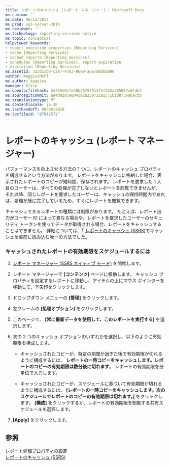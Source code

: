 ```yaml
---
title: レポートのキャッシュ (レポート マネージャー) | Microsoft Docs
ms.custom: ''
ms.date: 06/13/2017
ms.prod: sql-server-2014
ms.reviewer: ''
ms.technology: reporting-services-native
ms.topic: conceptual
helpviewer_keywords:
- report execution properties [Reporting Services]
- cache [Reporting Services]
- cached reports [Reporting Services]
- schedules [Reporting Services], report expiration
- expiration [Reporting Services]
ms.assetid: 723d1cb0-c2e7-4763-8690-a6a7a8bbbb90
author: maggiesMSFT
ms.author: maggies
manager: kfile
ms.openlocfilehash: 2e359e6c7a40b267979137ef2b3a285667a6fdb2
ms.sourcegitcommit: ad4d92dce894592a259721a1571b1d8736abacdb
ms.translationtype: MT
ms.contentlocale: ja-JP
ms.lasthandoff: 08/04/2020
ms.locfileid: "87642572"
---
```

# <a name="cache-a-report-report-manager"></a>レポートのキャッシュ (レポート マネージャー)
  パフォーマンスを向上させる方法の 1 つに、レポートのキャッシュ プロパティを構成するという方法があります。 レポートをキャッシュに格納した場合、表示されたレポートのコピーが短時間、保存されます。 レポートを要求した 1 人目のユーザーは、すべての処理が完了しないとレポートを閲覧できませんが、 それ以降、同じレポートを要求したユーザーは、キャッシュの保持時間内であれば、処理が既に完了しているため、すぐにレポートを閲覧できます。  
  
 キャッシュできるレポートの種類には制限があります。 たとえば、レポート出力がユーザー ID によって異なる場合や、レポートを要求したユーザーのセキュリティ トークンを使ってデータが取得される場合、レポートをキャッシュすることはできません。 詳細については、「 [レポートのキャッシュ (SSRS)](caching-reports-ssrs.md)でキャッシュを事前に読み込む唯一の方法でした。  
  
### <a name="to-schedule-the-expiration-of-a-cached-report"></a>キャッシュされたレポートの有効期限をスケジュールするには  
  
1.  [レポート マネージャー &#40;SSRS ネイティブ モード&#41;](../report-manager-ssrs-native-mode.md) を開始します。  
  
2.  レポート マネージャーで **[コンテンツ]** ページに移動します。 キャッシュ プロパティを設定するレポートに移動し、アイテムの上にマウス ポインターを移動して、下矢印をクリックします。  
  
3.  ドロップダウン メニューの **[管理]** をクリックします。  
  
4.  左フレームの **[処理オプション]** をクリックします。  
  
5.  このページで、 **[常に最新データを使用して、このレポートを実行する]** を選択します。  
  
6.  次の 2 つのキャッシュ オプションのいずれかを選択し、以下のように有効期限を構成します。  
  
    -   キャッシュされたコピーが、特定の期間が過ぎた後で有効期限が切れるように構成するには、 **レポートの一時コピーをキャッシュします。レポートのコピーの有効期限は数分後に切れます**。 レポートの有効期限を分単位で入力します。  
  
    -   キャッシュされたコピーが、スケジュールに基づいて有効期限が切れるように構成するには、 **[レポートの一時コピーをキャッシュします。次のスケジュールでレポートのコピーの有効期限は切れます。]** をクリックします。 **[構成]** をクリックするか、レポートの有効期限を制御する共有スケジュールを選択します。  
  
7.  **[Apply]** をクリックします。  
  
## <a name="see-also"></a>参照  
 [レポート処理プロパティの設定](set-report-processing-properties.md)   
 [レポートのキャッシュ (SSRS)](caching-reports-ssrs.md)  
  
  
